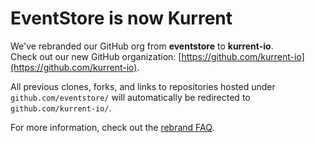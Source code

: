 # EventStore is now Kurrent

We've rebranded our GitHub org from **eventstore** to **kurrent-io**.  
Check out our new GitHub organization: [https://github.com/kurrent-io](https://github.com/kurrent-io).

All previous clones, forks, and links to repositories hosted under `github.com/eventstore/` will automatically be redirected to `github.com/kurrent-io/`.

For more information, check out the [rebrand FAQ](https://www.kurrent.io/blog/kurrent-re-brand-faq).
